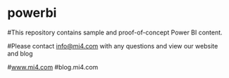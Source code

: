 # powerbi

#This repository contains sample and proof-of-concept Power BI content.

#Please contact info@mi4.com with any questions and view our website and blog

#www.mi4.com
#blog.mi4.com

